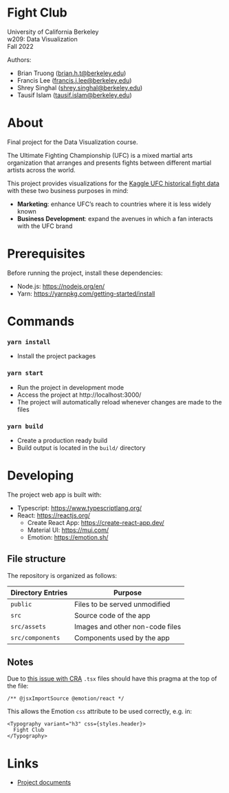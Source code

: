# Fight Club

University of California Berkeley  
w209: Data Visualization  
Fall 2022

Authors:

- Brian Truong (brian.h.t@berkeley.edu)
- Francis Lee (francis.j.lee@berkeley.edu)
- Shrey Singhal (shrey.singhal@berkeley.edu)
- Tausif Islam (tausif.islam@berkeley.edu)

# About

Final project for the Data Visualization course.

The Ultimate Fighting Championship (UFC) is a mixed martial arts
organization that arranges and presents fights between different martial artists across the world.

This project provides visualizations for the [Kaggle UFC historical fight data](https://www.kaggle.com/datasets/rajeevw/ufcdata?select=preprocessed_data.csv) with these two business purposes in mind:

- **Marketing**: enhance UFC’s reach to countries where it is less widely known
- **Business Development**: expand the avenues in which a fan interacts with the UFC brand

# Prerequisites

Before running the project, install these dependencies:

- Node.js: https://nodejs.org/en/
- Yarn: https://yarnpkg.com/getting-started/install

# Commands

### `yarn install`

- Install the project packages

### `yarn start`

- Run the project in development mode
- Access the project at http://localhost:3000/
- The project will automatically reload whenever changes are made to the files

### `yarn build`

- Create a production ready build
- Build output is located in the `build/` directory

# Developing

The project web app is built with:

- Typescript: https://www.typescriptlang.org/
- React: https://reactjs.org/
  - Create React App: https://create-react-app.dev/
  - Material UI: https://mui.com/
  - Emotion: https://emotion.sh/

## File structure

The repository is organized as follows:

| Directory Entries | Purpose                         |
| ----------------- | ------------------------------- |
| `public`          | Files to be served unmodified   |
| `src`             | Source code of the app          |
| `src/assets`      | Images and other non-code files |
| `src/components`  | Components used by the app      |

## Notes

Due to [this issue with CRA](https://github.com/facebook/create-react-app/issues/9847) `.tsx` files should have this pragma at the top of the file:

```tsx
/** @jsxImportSource @emotion/react */
```

This allows the Emotion `css` attribute to be used correctly, e.g. in:

```tsx
<Typography variant="h3" css={styles.header}>
  Fight Club
</Typography>
```

# Links

- [Project documents](https://drive.google.com/drive/folders/1ujbsqWG2VutODLRt32spW-fatCEhLKwO?usp=sharing)
